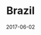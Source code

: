 ---
category: adventures
title: Brazil
date: 2017-06-02
pics:
  - IMG_20170602_143425.jpg
  - IMG_20170606_152404.jpg
  - IMG_20170603_173718.jpg
---
